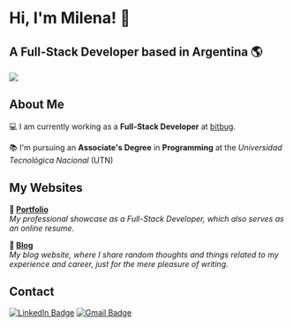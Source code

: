 # Hi, I'm Milena! :wave:
## A Full-Stack Developer based in Argentina 🌎

<img src="https://raw.githubusercontent.com/mayankchaudhary26/Cool-Readme-ideas/master/data/lofi.gif">

## About Me

💻 I am currently working as a **Full-Stack Developer** at [bitbug](https://www.linkedin.com/company/bitbug/).

📚 I'm pursuing an **Associate's Degree** in **Programming** at the *Universidad Tecnológica Nacional* (UTN)


## My Websites

**🔗 [Portfolio](https://milenasaron.vercel.app)**  
*My professional showcase as a Full-Stack Developer, which also serves as an online resume.*

**🔗 [Blog](https://aronmilenait.github.io/)**  
*My blog website, where I share random thoughts and things related to my experience and career, just for the mere pleasure of writing.*



## Contact
[![LinkedIn Badge](https://img.shields.io/badge/-Milena%20Sol-blue?style=flat-square&logo=Linkedin&logoColor=white&link=https://www.linkedin.com/in/milenasaron)](https://www.linkedin.com/in/milenasaron)
[![Gmail Badge](https://img.shields.io/badge/-aronmilena.it@gmail.com-c14438?style=flat-square&logo=Gmail&logoColor=white&link=mailto:aronmilena.it@gmail.com)](mailto:aronmilena.it@gmail.com)
